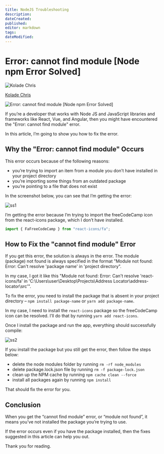 ```yaml
---
title: NodeJS Troubleshooting
description: 
dateCreated: 
published: 
editor: markdown
tags: 
dateModified: 
---
```

# Error: cannot find module [Node npm Error Solved]

![Kolade Chris](https://www.freecodecamp.org/news/content/images/size/w60/2023/01/kolade-recent.jpg)

[Kolade Chris](https://www.freecodecamp.org/news/author/kolade/)

![Error: cannot find module [Node npm Error Solved]](https://www.freecodecamp.org/news/content/images/size/w2000/2022/11/factory-4757647_1280.jpg)

If you’re a developer that works with Node JS and JavaScript libraries and frameworks like React, Vue, and Angular, then you might have encountered the "Error: cannot find module" error.

In this article, I’m going to show you how to fix the error.

## Why the "Error: cannot find module" Occurs

This error occurs because of the following reasons:

- you’re trying to import an item from a module you don’t have installed in your project directory
- you’re importing some things from an outdated package
- you’re pointing to a file that does not exist

In the screenshot below, you can see that I’m getting the error:

![ss1](https://www.freecodecamp.org/news/content/images/2022/11/ss1.png)

I’m getting the error because I’m trying to import the freeCodeCamp icon from the react-icons package, which I don’t have installed.

```js
import { FaFreeCodeCamp } from "react-icons/fa";
```

## How to Fix the "cannot find module" Error

If you get this error, the solution is always in the error. The module (package) not found is always specified in the format "Module not found: Error: Can't resolve 'package name' in 'project directory".

In my case, I got it like this "Module not found: Error: Can't resolve 'react-icons/fa' in 'C:\Users\user\Desktop\Projects\Address Locator\address-locator\src'".

To fix the error, you need to install the package that is absent in your project directory – `npm install package-name` or `yarn add package-name`.

In my case, I need to install the `react-icons` package so the freeCodeCamp icon can be resolved. I’ll do that by running `yarn add react-icons`.

Once I install the package and run the app, everything should successfully compile:

![ss2](https://www.freecodecamp.org/news/content/images/2022/11/ss2.png)

If you install the package but you still get the error, then follow the steps below:

- delete the node modules folder by running `rm -rf node_modules`
- delete package.lock.json file by running `rm -f package-lock.json`
- clean up the NPM cache by running `npm cache clean --force`
- install all packages again by running `npm install`

That should fix the error for you.

## Conclusion

When you get the “cannot find module” error, or “module not found”, it means you’ve not installed the package you’re trying to use.

If the error occurs even if you have the package installed, then the fixes suggested in this article can help you out.

Thank you for reading.